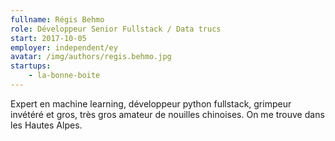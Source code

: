 ```yaml
---
fullname: Régis Behmo
role: Développeur Senior Fullstack / Data trucs
start: 2017-10-05
employer: independent/ey
avatar: /img/authors/regis.behmo.jpg
startups:
    - la-bonne-boite
---
```


Expert en machine learning, développeur python fullstack, grimpeur invétéré et gros, très gros amateur de nouilles chinoises. On me trouve dans les Hautes Alpes.
